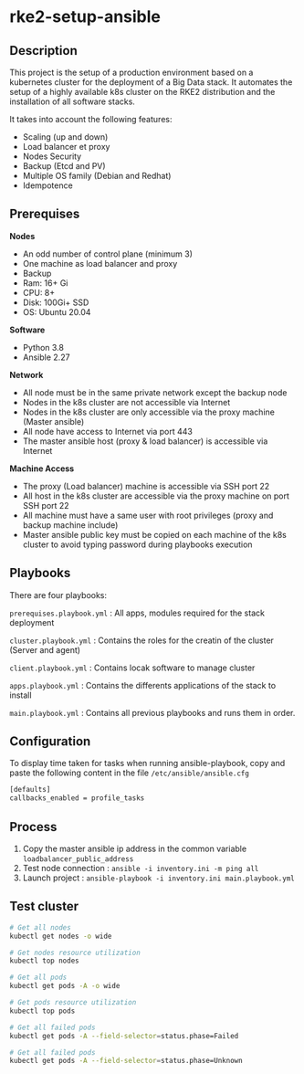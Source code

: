 # **rke2-setup-ansible**

## **Description**

This project is the setup of a production environment based on a kubernetes cluster for the deployment of a Big Data stack. It automates the setup of a highly available k8s cluster on the RKE2 distribution and the installation of all software stacks.

It takes into account the following features:

* Scaling (up and down)
* Load balancer et proxy
* Nodes Security
* Backup (Etcd and PV)
* Multiple OS family (Debian and Redhat)
* Idempotence

## **Prerequises**

**Nodes**

* An odd number of control plane (minimum 3)
* One machine as load balancer and proxy
* Backup
* Ram: 16+ Gi
* CPU: 8+
* Disk: 100Gi+ SSD
* OS: Ubuntu 20.04

**Software**

* Python 3.8
* Ansible 2.27

**Network**

* All node must be in the same private network except the backup node
* Nodes in the k8s cluster are not accessible via Internet
* Nodes in the k8s cluster are only accessible via the proxy machine (Master ansible)
* All node have access to Internet via port 443
* The master ansible host (proxy & load balancer) is accessible via Internet

**Machine Access**

* The proxy (Load balancer) machine is accessible via SSH port 22
* All host in the k8s cluster are accessible via the proxy machine on port SSH port 22
* All machine must have a same user with root privileges (proxy and backup machine include)
* Master ansible public key must be copied on each machine of the k8s cluster to avoid typing password during playbooks execution

## **Playbooks**

There are four playbooks:

`prerequises.playbook.yml`  : All apps, modules required for the stack deployment

`cluster.playbook.yml` : Contains the roles for the creatin of the cluster (Server and agent)

`client.playbook.yml` : Contains locak software to manage cluster

`apps.playbook.yml` : Contains the differents applications of the stack to install

`main.playbook.yml` : Contains all previous playbooks and runs them in order.


## **Configuration**

To display time taken for tasks when running ansible-playbook, copy and paste the following content in the file `/etc/ansible/ansible.cfg`

```bash
[defaults]
callbacks_enabled = profile_tasks
```

## **Process**

1. Copy the master ansible ip address in the common variable `loadbalancer_public_address`
2. Test node connection : `ansible -i inventory.ini -m ping all`
3. Launch project : `ansible-playbook -i inventory.ini main.playbook.yml`

## **Test cluster**

```bash
# Get all nodes
kubectl get nodes -o wide

# Get nodes resource utilization
kubectl top nodes 

# Get all pods
kubectl get pods -A -o wide

# Get pods resource utilization
kubectl top pods 

# Get all failed pods
kubectl get pods -A --field-selector=status.phase=Failed

# Get all failed pods
kubectl get pods -A --field-selector=status.phase=Unknown
```